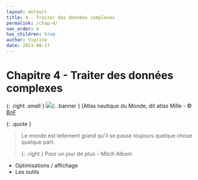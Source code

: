 ```yaml
---
layout: default
title: 4 - Traiter des données complexes
permalink: /chap-4/
nav_order: 4
has_children: true
author: Viglino
date: 2023-08-17
---
```

# Chapitre 4 - Traiter des données complexes

{: .right .small }
![](/Macarte-MI/assets/banner/ark-12148-btv1b55002605w.jpg){: .banner }
[Atlas nautique du Monde, dit atlas Mille - &copy; [BnF](https://gallica.bnf.fr/ark:/12148/btv1b55002605w)

{: .quote }
> Le monde est tellement grand qu'il se passe toujours quelque chose quelque part.
>
> {: .right }
> Pour un jour de plus - Mitch Albom

* Optimisations / affichage
* Les outils